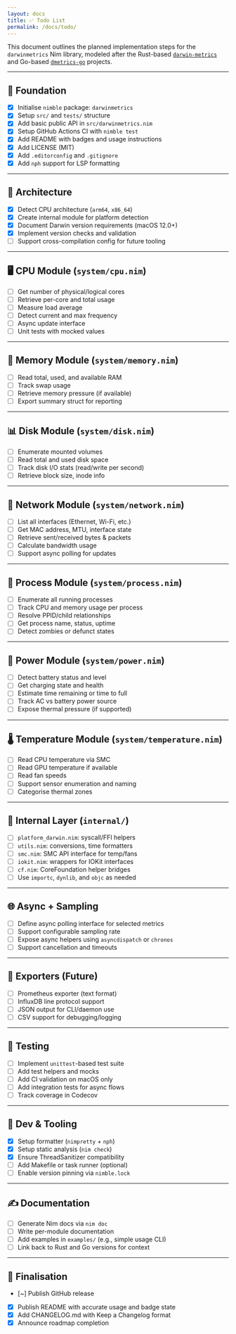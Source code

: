 ```yaml
---
layout: docs
title: ✅ Todo List
permalink: /docs/todo/
---
```


This document outlines the planned implementation steps for the `darwinmetrics` Nim library, modeled after the Rust-based [`darwin-metrics`](https://github.com/sm-moshi/darwin-metrics) and Go-based [`dmetrics-go`](https://github.com/sm-moshi/dmetrics-go) projects.

---

## 🧱 Foundation

- [x] Initialise `nimble` package: `darwinmetrics`
- [x] Setup `src/` and `tests/` structure
- [x] Add basic public API in `src/darwinmetrics.nim`
- [x] Setup GitHub Actions CI with `nimble test`
- [x] Add README with badges and usage instructions
- [x] Add LICENSE (MIT)
- [x] Add `.editorconfig` and `.gitignore`
- [x] Add `nph` support for LSP formatting

---

## 🧠 Architecture

- [x] Detect CPU architecture (`arm64`, `x86_64`)
- [x] Create internal module for platform detection
- [x] Document Darwin version requirements (macOS 12.0+)
- [x] Implement version checks and validation
- [ ] Support cross-compilation config for future tooling

---

## 🖥️ CPU Module (`system/cpu.nim`)

- [ ] Get number of physical/logical cores
- [ ] Retrieve per-core and total usage
- [ ] Measure load average
- [ ] Detect current and max frequency
- [ ] Async update interface
- [ ] Unit tests with mocked values

---

## 💾 Memory Module (`system/memory.nim`)

- [ ] Read total, used, and available RAM
- [ ] Track swap usage
- [ ] Retrieve memory pressure (if available)
- [ ] Export summary struct for reporting

---

## 📊 Disk Module (`system/disk.nim`)

- [ ] Enumerate mounted volumes
- [ ] Read total and used disk space
- [ ] Track disk I/O stats (read/write per second)
- [ ] Retrieve block size, inode info

---

## 📡 Network Module (`system/network.nim`)

- [ ] List all interfaces (Ethernet, Wi-Fi, etc.)
- [ ] Get MAC address, MTU, interface state
- [ ] Retrieve sent/received bytes & packets
- [ ] Calculate bandwidth usage
- [ ] Support async polling for updates

---

## 🧵 Process Module (`system/process.nim`)

- [ ] Enumerate all running processes
- [ ] Track CPU and memory usage per process
- [ ] Resolve PPID/child relationships
- [ ] Get process name, status, uptime
- [ ] Detect zombies or defunct states

---

## 🔋 Power Module (`system/power.nim`)

- [ ] Detect battery status and level
- [ ] Get charging state and health
- [ ] Estimate time remaining or time to full
- [ ] Track AC vs battery power source
- [ ] Expose thermal pressure (if supported)

---

## 🌡️ Temperature Module (`system/temperature.nim`)

- [ ] Read CPU temperature via SMC
- [ ] Read GPU temperature if available
- [ ] Read fan speeds
- [ ] Support sensor enumeration and naming
- [ ] Categorise thermal zones

---

## 🧬 Internal Layer (`internal/`)

- [ ] `platform_darwin.nim`: syscall/FFI helpers
- [ ] `utils.nim`: conversions, time formatters
- [ ] `smc.nim`: SMC API interface for temp/fans
- [ ] `iokit.nim`: wrappers for IOKit interfaces
- [ ] `cf.nim`: CoreFoundation helper bridges
- [ ] Use `importc`, `dynlib`, and `objc` as needed

---

## 🌐 Async + Sampling

- [ ] Define async polling interface for selected metrics
- [ ] Support configurable sampling rate
- [ ] Expose async helpers using `asyncdispatch` or `chronos`
- [ ] Support cancellation and timeouts

---

## 🔌 Exporters (Future)

- [ ] Prometheus exporter (text format)
- [ ] InfluxDB line protocol support
- [ ] JSON output for CLI/daemon use
- [ ] CSV support for debugging/logging

---

## 🧪 Testing

- [ ] Implement `unittest`-based test suite
- [ ] Add test helpers and mocks
- [ ] Add CI validation on macOS only
- [ ] Add integration tests for async flows
- [ ] Track coverage in Codecov

---

## 🧹 Dev & Tooling

- [x] Setup formatter (`nimpretty` + `nph`)
- [x] Setup static analysis (`nim check`)
- [x] Ensure ThreadSanitizer compatibility
- [ ] Add Makefile or task runner (optional)
- [ ] Enable version pinning via `nimble.lock`

---

## ✍️ Documentation

- [ ] Generate Nim docs via `nim doc`
- [ ] Write per-module documentation
- [ ] Add examples in `examples/` (e.g., simple usage CLI)
- [ ] Link back to Rust and Go versions for context

---

## 📄 Finalisation

- [~] Publish GitHub release
- [x] Publish README with accurate usage and badge state
- [x] Add CHANGELOG.md with Keep a Changelog format
- [x] Announce roadmap completion
